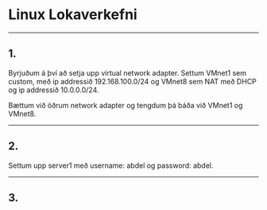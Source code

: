 # Linux Lokaverkefni
---
## 1.
Byrjuðum á því að setja upp virtual network adapter. Settum VMnet1 sem custom, með ip addressið 192.168.100.0/24 og VMnet8 sem NAT með DHCP og ip addressið 10.0.0.0/24.

Bættum við öðrum network adapter og tengdum þá báða við VMnet1 og VMnet8. 

---
## 2. 

Settum upp server1 með username: abdel og password: abdel.

---
## 3.

